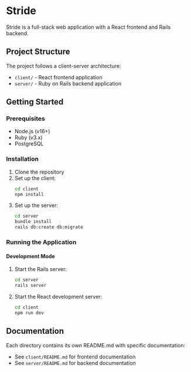 # Stride

Stride is a full-stack web application with a React frontend and Rails backend.

## Project Structure

The project follows a client-server architecture:

- `client/` - React frontend application
- `server/` - Ruby on Rails backend application

## Getting Started

### Prerequisites

- Node.js (v16+)
- Ruby (v3.x)
- PostgreSQL

### Installation

1. Clone the repository
2. Set up the client:
   ```bash
   cd client
   npm install
   ```
3. Set up the server:
   ```bash
   cd server
   bundle install
   rails db:create db:migrate
   ```

### Running the Application

#### Development Mode

1. Start the Rails server:
   ```bash
   cd server
   rails server
   ```

2. Start the React development server:
   ```bash
   cd client
   npm run dev
   ```

## Documentation

Each directory contains its own README.md with specific documentation:

- See `client/README.md` for frontend documentation
- See `server/README.md` for backend documentation